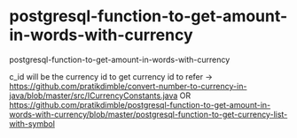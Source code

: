 # postgresql-function-to-get-amount-in-words-with-currency
postgresql-function-to-get-amount-in-words-with-currency

c_id will be the currency id
to get currency id to refer -> 
https://github.com/pratikdimble/convert-number-to-currency-in-java/blob/master/src/ICurrencyConstants.java 
 OR 
https://github.com/pratikdimble/postgresql-function-to-get-amount-in-words-with-currency/blob/master/postgresql-function-to-get-currency-list-with-symbol
